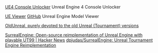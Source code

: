 
[UE4 Console Unlocker](https://framedsc.github.io/GeneralGuides/universal_ue4_consoleunlocker.htm)
Unreal Engine 4 Console Unlocker

[UE Viewer](https://www.gildor.org/en/projects/umodel)
[GitHub](https://github.com/gildor2/UEViewer)
Unreal Engine Model Viewer

[OldUnreal, purely devoted to the old Unreal (Tournament) versions](https://oldunreal.com/)

[SurrealEngine: Open-source reimplementation of Unreal Engine with playable UT99 | Hacker News](https://news.ycombinator.com/item?id=41329505)
[dpjudas/SurrealEngine: Unreal Tournament Engine Reimplementation](https://github.com/dpjudas/SurrealEngine)

